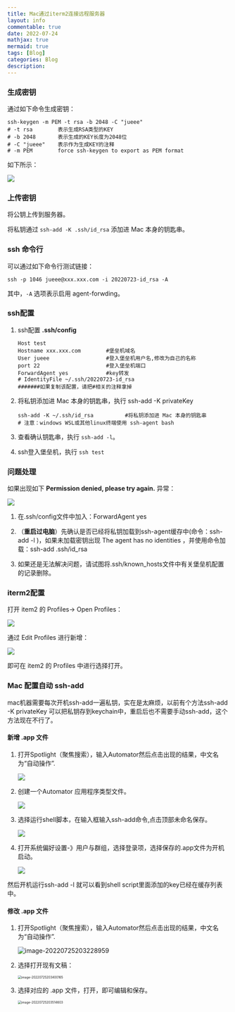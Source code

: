 ```yaml
---
title: Mac通过iterm2连接远程服务器
layout: info
commentable: true
date: 2022-07-24
mathjax: true
mermaid: true
tags: [Blog]
categories: Blog
description:
---
```


### 生成密钥

通过如下命令生成密钥：

```
ssh-keygen -m PEM -t rsa -b 2048 -C "jueee"
# -t rsa        表示生成RSA类型的KEY
# -b 2048       表示生成的KEY长度为2048位
# -C "jueee"    表示作为生成KEY的注释
# -m PEM        force ssh-keygen to export as PEM format 
```

如下所示：

![](/images/2022/07/2022-07-23-20-01-47-image.png)

### 上传密钥

将公钥上传到服务器。

将私钥通过 `ssh-add -K .ssh/id_rsa` 添加进 Mac 本身的钥匙串。

### ssh 命令行

可以通过如下命令行测试链接：

```
ssh -p 1046 jueee@xxx.xxx.com -i 20220723-id_rsa -A
```

其中，`-A` 选项表示启用 agent-forwding。 

### ssh配置

1. ssh配置
   **.ssh/config**
   
   ```
   Host test
   Hostname xxx.xxx.com        #堡垒机域名  
   User jueee                  #登入堡垒机用户名,修改为自己的名称
   port 22                     #登入堡垒机端口
   ForwardAgent yes            #key转发
   # IdentityFile ~/.ssh/20220723-id_rsa
   #######如果复制该配置，请把#相关的注释拿掉
   ```

2. 将私钥添加进 Mac 本身的钥匙串，执行 ssh-add -K privateKey
   
   ```
   ssh-add -K ~/.ssh/id_rsa          #将私钥添加进 Mac 本身的钥匙串
   # 注意：windows WSL或其他linux终端使用 ssh-agent bash
   ```

3. 查看确认钥匙串，执行 `ssh-add -l`。

4. ssh登入堡垒机，执行 `ssh test`

### 问题处理

如果出现如下 **Permission denied, please try again.** 异常：

![](/images/2022/07/2022-07-23-19-16-49-image.png)

1. 在.ssh/config文件中加入：ForwardAgent yes

2. （**重启过电脑**）先确认是否已经将私钥加载到ssh-agent缓存中(命令：ssh-add -l )，如果未加载密钥出现 The agent has no identities ，并使用命令加载：ssh-add .ssh/id_rsa

3. 如果还是无法解决问题，请试图将.ssh/known_hosts文件中有关堡垒机配置的记录删除。

### iterm2配置

打开 item2 的 Profiles-> Open Profiles：

![](/images/2022/07/2022-07-23-19-44-03-image.png)

通过 Edit Profiles 进行新增：

![](/images/2022/07/2022-07-23-19-46-10-image.png)

即可在 item2 的 Profiles 中进行选择打开。

### Mac 配置自动 ssh-add

mac机器需要每次开机ssh-add一遍私钥，实在是太麻烦，以前有个方法ssh-add -K privateKey 可以把私钥存到keychain中，重启后也不需要手动ssh-add，这个方法现在不行了。

#### 新增 .app 文件

1. 打开Spotlight（聚焦搜索），输入Automator然后点击出现的结果，中文名为“自动操作”.
   
   ![](/images/2022/07/2022-07-23-21-01-39-image.png)

2. 创建一个Automator 应用程序类型文件。
   
   ![](/images/2022/07/2022-07-23-21-02-40-image.png)

3. 选择运行shell脚本，在输入框输入ssh-add命令,点击顶部未命名保存。
   
   ![](/images/2022/07/2022-07-23-21-08-09-image.png)

4. 打开系统偏好设置-》用户与群组，选择登录项，选择保存的.app文件为开机启动。
   
   ![](/images/2022/07/2022-07-23-21-11-29-image.png)

然后开机运行ssh-add -l 就可以看到shell script里面添加的key已经在缓存列表中。

#### 修改 .app 文件

1. 打开Spotlight（聚焦搜索），输入Automator然后点击出现的结果，中文名为“自动操作”.

   ![image-20220725203228959](/images/2022/07/image-20220725203228959.png)

2. 选择打开现有文稿：

   <img src="/images/2022/07/image-20220725203400165.png" alt="image-20220725203400165" style="zoom:50%;" />

3. 选择对应的 .app 文件，打开，即可编辑和保存。

   <img src="/images/2022/07/image-20220725203514603.png" alt="image-20220725203514603" style="zoom:50%;" />

